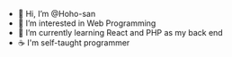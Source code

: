 - 👋 Hi, I’m @Hoho-san
- 👀 I’m interested in Web Programming 
- 🌱 I’m currently learning React and PHP as my back end
- ☕ I'm self-taught programmer


<!---
Hoho-san/Hoho-san is a ✨ special ✨ repository because its `README.md` (this file) appears on your GitHub profile.
You can click the Preview link to take a look at your changes.
--->
